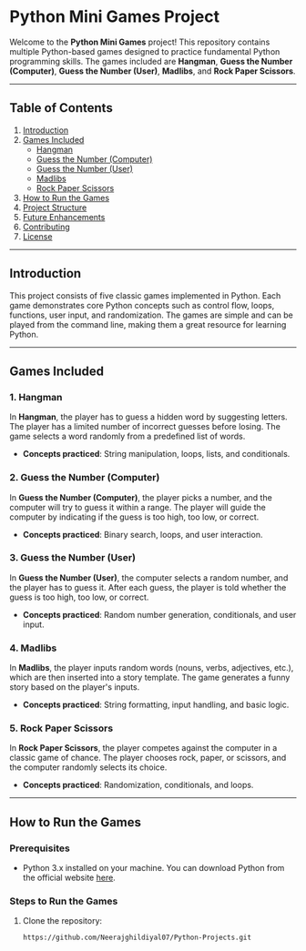 # Python Mini Games Project

Welcome to the **Python Mini Games** project! This repository contains multiple Python-based games designed to practice fundamental Python programming skills. The games included are **Hangman**, **Guess the Number (Computer)**, **Guess the Number (User)**, **Madlibs**, and **Rock Paper Scissors**.

---

## Table of Contents

1. [Introduction](#introduction)
2. [Games Included](#games-included)
   - [Hangman](#1-hangman)
   - [Guess the Number (Computer)](#2-guess-the-number-computer)
   - [Guess the Number (User)](#3-guess-the-number-user)
   - [Madlibs](#4-madlibs)
   - [Rock Paper Scissors](#5-rock-paper-scissors)
3. [How to Run the Games](#how-to-run-the-games)
4. [Project Structure](#project-structure)
5. [Future Enhancements](#future-enhancements)
6. [Contributing](#contributing)
7. [License](#license)

---

## Introduction

This project consists of five classic games implemented in Python. Each game demonstrates core Python concepts such as control flow, loops, functions, user input, and randomization. The games are simple and can be played from the command line, making them a great resource for learning Python.

---

## Games Included

### 1. Hangman
In **Hangman**, the player has to guess a hidden word by suggesting letters. The player has a limited number of incorrect guesses before losing. The game selects a word randomly from a predefined list of words.

- **Concepts practiced**: String manipulation, loops, lists, and conditionals.
  
### 2. Guess the Number (Computer)
In **Guess the Number (Computer)**, the player picks a number, and the computer will try to guess it within a range. The player will guide the computer by indicating if the guess is too high, too low, or correct.

- **Concepts practiced**: Binary search, loops, and user interaction.

### 3. Guess the Number (User)
In **Guess the Number (User)**, the computer selects a random number, and the player has to guess it. After each guess, the player is told whether the guess is too high, too low, or correct.

- **Concepts practiced**: Random number generation, conditionals, and user input.

### 4. Madlibs
In **Madlibs**, the player inputs random words (nouns, verbs, adjectives, etc.), which are then inserted into a story template. The game generates a funny story based on the player's inputs.

- **Concepts practiced**: String formatting, input handling, and basic logic.

### 5. Rock Paper Scissors
In **Rock Paper Scissors**, the player competes against the computer in a classic game of chance. The player chooses rock, paper, or scissors, and the computer randomly selects its choice.

- **Concepts practiced**: Randomization, conditionals, and loops.

---

## How to Run the Games

### Prerequisites

- Python 3.x installed on your machine. You can download Python from the official website [here](https://www.python.org/downloads/).

### Steps to Run the Games

1. Clone the repository:

   ```bash
   https://github.com/Neerajghildiyal07/Python-Projects.git

